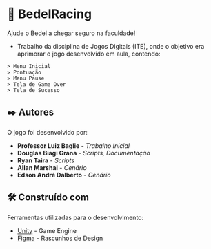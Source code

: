 # 🚗 BedelRacing
Ajude o Bedel a chegar seguro na faculdade!

* Trabalho da disciplina de Jogos Digitais (ITE), onde o objetivo era aprimorar o jogo desenvolvido em aula, contendo:
```
> Menu Inicial
> Pontuação
> Menu Pause
> Tela de Game Over
> Tela de Sucesso
```

## ✒️ Autores

O jogo foi desenvolvido por:

* **Professor Luiz Baglie** - *Trabalho Inicial*
* **Douglas Biagi Grana** - *Scripts, Documentação*
* **Ryan Taira** - *Scripts*
* **Allan Marshal** - *Cenário*
* **Edson André Dalberto** - *Cenário*

## 🛠️ Construído com

Ferramentas utilizadas para o desenvolvimento:

* [Unity](https://unity.com/) - Game Engine
* [Figma](https://www.figma.com/) - Rascunhos de Design
